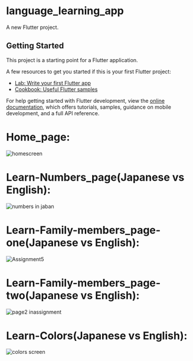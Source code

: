 # language_learning_app

A new Flutter project.

## Getting Started

This project is a starting point for a Flutter application.

A few resources to get you started if this is your first Flutter project:

- [Lab: Write your first Flutter app](https://docs.flutter.dev/get-started/codelab)
- [Cookbook: Useful Flutter samples](https://docs.flutter.dev/cookbook)

For help getting started with Flutter development, view the
[online documentation](https://docs.flutter.dev/), which offers tutorials,
samples, guidance on mobile development, and a full API reference.


# Home_page:
![homescreen](https://user-images.githubusercontent.com/62766443/235009203-3cc3eb17-1a17-44ee-9ed8-423b4207680b.png)

# Learn-Numbers_page(Japanese vs English):
![numbers in jaban](https://user-images.githubusercontent.com/62766443/235010301-b0dab81c-d6bc-4514-99af-9e14aceebe6b.png)


# Learn-Family-members_page-one(Japanese vs English):
![Assignment5](https://user-images.githubusercontent.com/62766443/235009782-ad3346d4-d0d1-4982-a663-5731675c4bd6.png)


# Learn-Family-members_page-two(Japanese vs English):
![page2 inassignment](https://user-images.githubusercontent.com/62766443/235009715-f4519e7b-dc73-42cc-96fb-19dbe71d292e.png)

# Learn-Colors(Japanese vs English):
![colors screen](https://user-images.githubusercontent.com/62766443/235149125-eb048f53-326b-4c05-bc69-8530795610b4.png)
